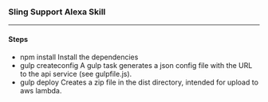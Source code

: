 ### Sling Support Alexa Skill

<hr />

#### Steps
* npm install
  Install the dependencies
* gulp createconfig
  A gulp task generates a json config file with the URL to the api service (see gulpfile.js).
* gulp deploy
  Creates a zip file in the dist directory, intended for upload to aws lambda.